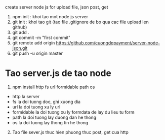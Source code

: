 create server node js for upload file, json post, get
1. npm init : khoi tao mot node js server
2. git init : khoi tao git (tao file .gitignore de bo qua cac file upload len github)
3. git add .
4. git commit -m "first commit"
5. git remote add origin https://github.com/cuongdqpayment/server-node-json.git
6. git push -u origin master


# Tao server.js de tao node 
1. npm install http fs url formidable path os
- http la server
- fs la doi tuong doc, ghi xuong dia
- url la doi tuong xu ly url 
- formidable la doi tuong xu ly formdata de lay du lieu tu form 
- path la doi tuong lay duong dan he thong
- os la doi tuong lay thong tin he thong
2. Tao file sever.js thuc hien phuong thuc post, get cua http

